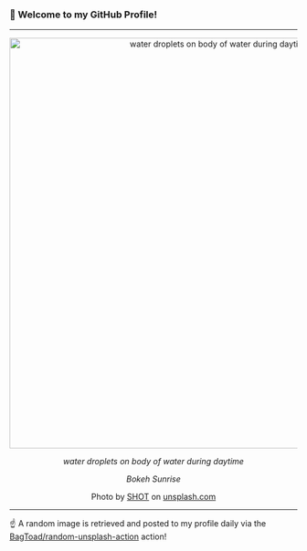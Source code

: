 ### 👋 Welcome to my GitHub Profile!

----

<div align="center">
  <img width="720" src="https://images.unsplash.com/photo-1589895423671-a001009d1752?crop=entropy&cs=tinysrgb&fit=max&fm=jpg&ixid=M3w1NTI0OTR8MHwxfHJhbmRvbXx8fHx8fHx8fDE3MTEzNDY5ODN8&ixlib=rb-4.0.3&q=80&w=1080" alt="water droplets on body of water during daytime">
  
  <em>water droplets on body of water during daytime</em>
  
  <em>Bokeh Sunrise</em>
  
  Photo by [SHOT](http://www.shotgallery.myportfolio.com) on [unsplash.com](https://unsplash.com/)
</div>

----

☝️ A random image is retrieved and posted to my profile daily via the [BagToad/random-unsplash-action](https://github.com/BagToad/random-unsplash-action) action!
